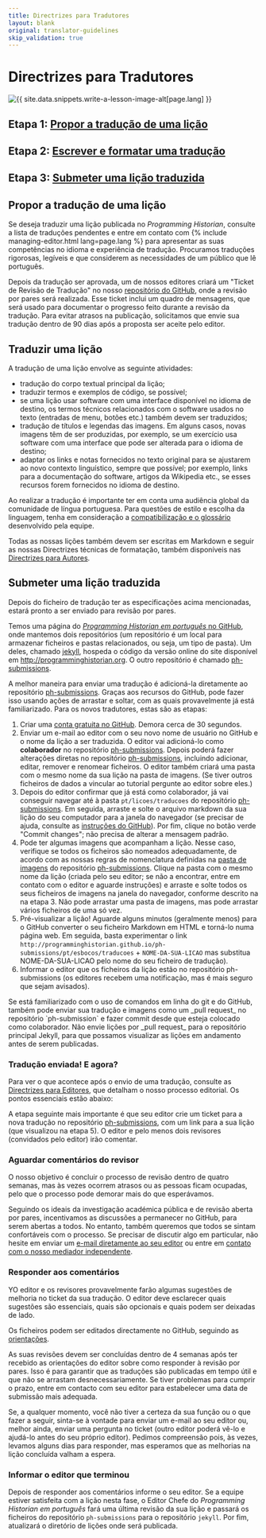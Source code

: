 ```yaml
---
title: Directrizes para Tradutores
layout: blank
original: translator-guidelines
skip_validation: true
---
```


# Directrizes para Tradutores
<img src="{{site.baseurl}}/images/website/woman-at-writing-desk.png" class="garnish rounded float-left" alt="{{ site.data.snippets.write-a-lesson-image-alt[page.lang] }}"/>
<h2 class="noclear">Etapa 1: <a href="#propor-a-tradução-de-uma-lição">Propor a tradução de uma lição</a></h2>
<h2 class="noclear">Etapa 2: <a href="#traduzir-uma-lição">Escrever e formatar uma tradução</a></h2>
<h2 class="noclear">Etapa 3: <a href="#submeter-uma-lição-traduzida">Submeter uma lição traduzida</a></h2>

## Propor a tradução de uma lição
Se deseja traduzir uma lição publicada no _Programming Historian_, consulte a lista de traduções pendentes e entre em contato com {% include managing-editor.html lang=page.lang %} para apresentar as suas competências no idioma e experiência de tradução. Procuramos traduções rigorosas, legíveis e que considerem as necessidades de um público que lê português.

Depois da tradução ser aprovada, um de nossos editores criará um "Ticket de Revisão de Tradução" no nosso [repositório do GitHub](https://github.com/programminghistorian/ph-submissions), onde a revisão por pares será realizada. Esse ticket inclui um quadro de mensagens, que será usado para documentar o progresso feito durante a revisão da tradução. Para evitar atrasos na publicação, solicitamos que envie sua tradução dentro de 90 dias após a proposta ser aceite pelo editor.

## Traduzir uma lição
A tradução de uma lição envolve as seguinte atividades:
- tradução do corpo textual principal da lição;
- traduzir termos e exemplos de código, se possível;
- se uma lição usar software com uma interface disponível no idioma de destino, os termos técnicos relacionados com o software usados ​​no texto (entradas de menu, botões etc.) também devem ser traduzidos;
- tradução de títulos e legendas das imagens. Em alguns casos, novas imagens têm de ser  produzidas, por exemplo, se um exercício usa software com uma interface que pode ser alterada para o idioma de destino;
- adaptar os links e notas fornecidos no texto original para se ajustarem ao novo contexto linguístico, sempre que possível; por exemplo, links para a  documentação do software, artigos  da Wikipedia etc., se esses recursos forem fornecidos no idioma de destino.

Ao realizar a tradução é importante ter em conta uma audiência global da comunidade de língua portuguesa. Para questões de estilo e escolha da linguagem, tenha em consideração a [compatibilização e o glossário](https://github.com/programminghistorian/jekyll/wiki/Achieving-Sustainability-Agreed-terminology-PH-em-portugu%C3%AAs) desenvolvido pela equipe.

Todas as nossas lições também devem ser escritas em Markdown e seguir as nossas Directrizes técnicas de formatação, também disponíveis nas [Directrizes para Autores]({{site.baseurl}}/pt/directrizes-autor).


## Submeter uma lição traduzida
Depois do ficheiro de tradução ter as especificações acima mencionadas, estará pronto a ser enviado para revisão por pares.

Temos uma página do [_Programming Historian em português_ no GitHub](https://github.com/programminghistorian), onde mantemos dois repositórios (um repositório é um local para armazenar ficheiros e pastas relacionados, ou seja, um tipo de pasta). Um deles, chamado [jekyll](https://github.com/programminghistorian/jekyll), hospeda o código da versão online do site disponível em http://programminghistorian.org. O outro repositório é chamado [ph-submissions](https://github.com/programminghistorian/ph-submissions).

A melhor maneira para enviar uma tradução é adicioná-la diretamente ao repositório [ph-submissions](https://github.com/programminghistorian/ph-submissions). Graças aos recursos do GitHub, pode fazer isso usando ações de arrastar e soltar, com as quais provavelmente já está familiarizado. Para os novos tradutores, estas são as etapas:

1. Criar uma [conta gratuita no GitHub](https://github.com/join). Demora cerca de 30 segundos.
2. Enviar um e-mail ao editor com o seu novo nome de usuário no GitHub e o nome da lição a ser traduzida. O editor vai adicioná-lo como **colaborador** no repositório [ph-submissions](https://github.com/programminghistorian/ph-submissions). Depois poderá fazer alterações diretas no repositório [ph-submissions](https://github.com/programminghistorian/ph-submissions), incluindo adicionar, editar, remover e renomear ficheiros. O editor também criará uma pasta com o mesmo nome da sua lição na pasta de imagens. (Se tiver outros ficheiros de dados a vincular ao tutorial pergunte ao editor sobre eles.)
3. Depois do editor confirmar que já está como colaborador, já vai conseguir navegar até à pasta `pt/licoes/traducoes` do repositório [ph-submissions](https://github.com/programminghistorian/ph-submissions). Em seguida, arraste e solte o arquivo markdown da sua lição do seu computador para a janela do navegador (se precisar de ajuda, consulte as [instruções do GitHub](https://help.github.com/articles/adding-a-file-to-a-repository/)). Por fim, clique no botão verde "Commit changes"; não precisa de alterar a mensagem padrão.
4. Pode ter algumas imagens que acompanham a lição. Nesse caso, verifique se todos os ficheiros são nomeados adequadamente, de acordo com as nossas regras de nomenclatura definidas na [pasta de imagens](https://github.com/programminghistorian/ph-submissions/tree/gh-pages/images) do repositório [ph-submissions](https://github.com/programminghistorian/ph-submissions). Clique na pasta com o mesmo nome da lição (criada pelo seu editor; se não a encontrar, entre em contato com o editor e aguarde instruções) e arraste e solte todos os seus ficheiros de imagens na janela do navegador, conforme descrito na na etapa 3. Não pode arrastar uma pasta de imagens, mas pode arrastar vários ficheiros de uma só vez.
5. Pré-visualizar a lição! Aguarde alguns minutos (geralmente menos) para o GitHub converter o seu ficheiro Markdown em HTML e torná-lo numa página web. Em seguida, basta experimentar o link `http://programminghistorian.github.io/ph-submissions/pt/esbocos/traducoes` + `NOME-DA-SUA-LICAO` mas substitua NOME-DA-SUA-LICAO pelo nome do seu ficheiro de tradução).
6. Informar o editor que os ficheiros da lição estão no repositório ph-submissions (os editores recebem uma notificação, mas é mais seguro que sejam avisados).

<div class="alert alert-info">
  Se está familiarizado com o uso de comandos em linha do git e do GitHub, também pode enviar sua tradução e imagens como um _pull request_ no repositório `ph-submission` e fazer commit desde que esteja colocado como colaborador. Não envie lições por _pull request_ para o repositório principal Jekyll, para que possamos visualizar as lições em andamento antes de serem publicadas.
</div>

### Tradução enviada! E agora?
Para ver o que acontece após o envio de uma tradução, consulte as [Directrizes para Editores]({{site.baseurl}}/pt/directrizes-editor), que detalham o nosso processo editorial. Os pontos essenciais  estão abaixo:

A etapa seguinte mais importante é que seu editor crie um ticket para a nova tradução no repositório [ph-submissions](https://github.com/programminghistorian/ph-submissions), com um link para a sua lição (que visualizou na etapa 5). O editor e pelo menos dois revisores (convidados pelo editor) irão comentar.

### Aguardar comentários do revisor
O nosso objetivo é concluir o processo de revisão dentro de quatro semanas, mas às vezes ocorrem atrasos ou as pessoas ficam ocupadas, pelo que o processo pode demorar mais do que esperávamos.

Seguindo os ideais da investigação académica pública e de revisão aberta por pares, incentivamos as discussões a permanecer no GitHub, para serem abertas a todos. No entanto, também queremos que todos se sintam confortáveis com o processo. Se precisar de discutir algo em particular, não hesite em enviar um [e-mail diretamente ao seu editor](/pt/equipe#programming-historian-em-português) ou entre em [contato com o nosso mediador independente](/pt/equipe#programming-historian-em-português).

### Responder aos comentários
YO editor e os revisores provavelmente farão algumas sugestões de melhoria no ticket da sua tradução. O editor deve esclarecer quais sugestões são essenciais, quais são opcionais e quais podem ser deixadas de lado.

Os ficheiros podem ser editados directamente no GitHub, seguindo as [orientações](https://help.github.com/articles/editing-files-in-your-repository/).

As suas revisões devem ser concluídas dentro de 4 semanas após ter recebido as  orientações do editor sobre como responder à revisão por pares. Isso é para garantir que as traduções são publicadas em tempo útil e que não se arrastam desnecessariamente. Se tiver problemas para cumprir o prazo, entre em contacto com seu editor para estabelecer uma data de submissão mais adequada.

Se, a qualquer momento, você não tiver a certeza da sua função ou o que fazer a seguir, sinta-se à vontade para enviar um e-mail ao seu editor ou, melhor ainda, enviar uma pergunta no ticket (outro editor poderá vê-lo e ajudá-lo antes do seu próprio editor). Pedimos compreensão pois, às vezes, levamos alguns dias para responder, mas esperamos que as melhorias na lição concluída valham a espera.

### Informar o editor que terminou
Depois de responder aos comentários informe o seu editor. Se a equipe estiver satisfeita com a lição nesta fase, o Editor Chefe do _Programming Historian em português_ fará uma última revisão da sua lição e passará os ficheiros do repositório `ph-submissions` para o repositório `jekyll`. Por fim, atualizará o diretório de lições onde será publicada.
